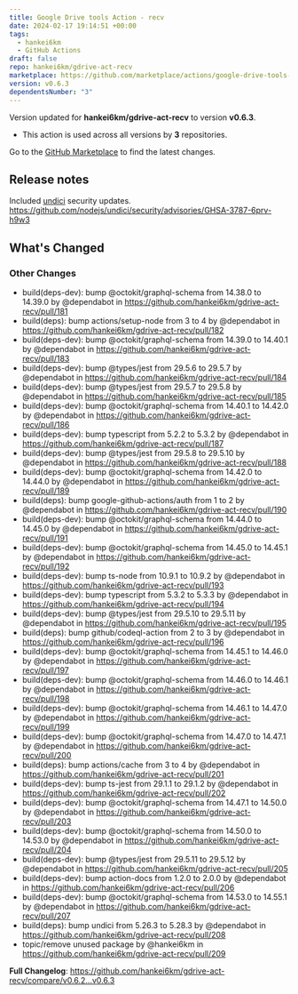 ```yaml
---
title: Google Drive tools Action - recv
date: 2024-02-17 19:14:51 +00:00
tags:
  - hankei6km
  - GitHub Actions
draft: false
repo: hankei6km/gdrive-act-recv
marketplace: https://github.com/marketplace/actions/google-drive-tools-action-recv
version: v0.6.3
dependentsNumber: "3"
---
```



Version updated for **hankei6km/gdrive-act-recv** to version **v0.6.3**.
- This action is used across all versions by **3** repositories.

Go to the [GitHub Marketplace](https://github.com/marketplace/actions/google-drive-tools-action-recv) to find the latest changes.

## Release notes

<!-- Release notes generated using configuration in .github/release.yml at v0.6.3 -->

Included [undici](https://github.com/nodejs/undici) security updates.
https://github.com/nodejs/undici/security/advisories/GHSA-3787-6prv-h9w3

## What's Changed
### Other Changes
* build(deps-dev): bump @octokit/graphql-schema from 14.38.0 to 14.39.0 by @dependabot in https://github.com/hankei6km/gdrive-act-recv/pull/181
* build(deps): bump actions/setup-node from 3 to 4 by @dependabot in https://github.com/hankei6km/gdrive-act-recv/pull/182
* build(deps-dev): bump @octokit/graphql-schema from 14.39.0 to 14.40.1 by @dependabot in https://github.com/hankei6km/gdrive-act-recv/pull/183
* build(deps-dev): bump @types/jest from 29.5.6 to 29.5.7 by @dependabot in https://github.com/hankei6km/gdrive-act-recv/pull/184
* build(deps-dev): bump @types/jest from 29.5.7 to 29.5.8 by @dependabot in https://github.com/hankei6km/gdrive-act-recv/pull/185
* build(deps-dev): bump @octokit/graphql-schema from 14.40.1 to 14.42.0 by @dependabot in https://github.com/hankei6km/gdrive-act-recv/pull/186
* build(deps-dev): bump typescript from 5.2.2 to 5.3.2 by @dependabot in https://github.com/hankei6km/gdrive-act-recv/pull/187
* build(deps-dev): bump @types/jest from 29.5.8 to 29.5.10 by @dependabot in https://github.com/hankei6km/gdrive-act-recv/pull/188
* build(deps-dev): bump @octokit/graphql-schema from 14.42.0 to 14.44.0 by @dependabot in https://github.com/hankei6km/gdrive-act-recv/pull/189
* build(deps): bump google-github-actions/auth from 1 to 2 by @dependabot in https://github.com/hankei6km/gdrive-act-recv/pull/190
* build(deps-dev): bump @octokit/graphql-schema from 14.44.0 to 14.45.0 by @dependabot in https://github.com/hankei6km/gdrive-act-recv/pull/191
* build(deps-dev): bump @octokit/graphql-schema from 14.45.0 to 14.45.1 by @dependabot in https://github.com/hankei6km/gdrive-act-recv/pull/192
* build(deps-dev): bump ts-node from 10.9.1 to 10.9.2 by @dependabot in https://github.com/hankei6km/gdrive-act-recv/pull/193
* build(deps-dev): bump typescript from 5.3.2 to 5.3.3 by @dependabot in https://github.com/hankei6km/gdrive-act-recv/pull/194
* build(deps-dev): bump @types/jest from 29.5.10 to 29.5.11 by @dependabot in https://github.com/hankei6km/gdrive-act-recv/pull/195
* build(deps): bump github/codeql-action from 2 to 3 by @dependabot in https://github.com/hankei6km/gdrive-act-recv/pull/196
* build(deps-dev): bump @octokit/graphql-schema from 14.45.1 to 14.46.0 by @dependabot in https://github.com/hankei6km/gdrive-act-recv/pull/197
* build(deps-dev): bump @octokit/graphql-schema from 14.46.0 to 14.46.1 by @dependabot in https://github.com/hankei6km/gdrive-act-recv/pull/198
* build(deps-dev): bump @octokit/graphql-schema from 14.46.1 to 14.47.0 by @dependabot in https://github.com/hankei6km/gdrive-act-recv/pull/199
* build(deps-dev): bump @octokit/graphql-schema from 14.47.0 to 14.47.1 by @dependabot in https://github.com/hankei6km/gdrive-act-recv/pull/200
* build(deps): bump actions/cache from 3 to 4 by @dependabot in https://github.com/hankei6km/gdrive-act-recv/pull/201
* build(deps-dev): bump ts-jest from 29.1.1 to 29.1.2 by @dependabot in https://github.com/hankei6km/gdrive-act-recv/pull/202
* build(deps-dev): bump @octokit/graphql-schema from 14.47.1 to 14.50.0 by @dependabot in https://github.com/hankei6km/gdrive-act-recv/pull/203
* build(deps-dev): bump @octokit/graphql-schema from 14.50.0 to 14.53.0 by @dependabot in https://github.com/hankei6km/gdrive-act-recv/pull/204
* build(deps-dev): bump @types/jest from 29.5.11 to 29.5.12 by @dependabot in https://github.com/hankei6km/gdrive-act-recv/pull/205
* build(deps-dev): bump action-docs from 1.2.0 to 2.0.0 by @dependabot in https://github.com/hankei6km/gdrive-act-recv/pull/206
* build(deps-dev): bump @octokit/graphql-schema from 14.53.0 to 14.55.1 by @dependabot in https://github.com/hankei6km/gdrive-act-recv/pull/207
* build(deps): bump undici from 5.26.3 to 5.28.3 by @dependabot in https://github.com/hankei6km/gdrive-act-recv/pull/208
* topic/remove unused package by @hankei6km in https://github.com/hankei6km/gdrive-act-recv/pull/209


**Full Changelog**: https://github.com/hankei6km/gdrive-act-recv/compare/v0.6.2...v0.6.3
